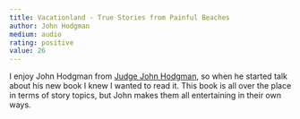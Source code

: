 ```yaml
---
title: Vacationland - True Stories from Painful Beaches
author: John Hodgman
medium: audio
rating: positive
value: 26
---
```


I enjoy John Hodgman from [Judge John Hodgman](http://www.maximumfun.org/shows/judge-john-hodgman), so when he started talk about his new book I knew I wanted to read it. This book is all over the place in terms of story topics, but John makes them all entertaining in their own ways.
